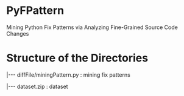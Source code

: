 # PyFPattern
Mining Python Fix Patterns via Analyzing Fine-Grained Source Code Changes

# Structure of the Directories
 |--- diffFile/miningPattern.py :  mining fix patterns 
 
 |--- dataset.zip               :  dataset
 

